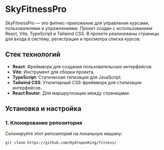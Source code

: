 # SkyFitnessPro

SkyFitnessPro — это фитнес-приложение для управления курсами, пользователями и упражнениями. Проект создан с использованием React, Vite, TypeScript и Tailwind CSS. В проекте реализованы страницы для входа в систему, регистрации и просмотра списка курсов.

## Стек технологий

- **React**: Фреймворк для создания пользовательских интерфейсов.
- **Vite**: Инструмент для сборки проекта.
- **TypeScript**: Статическая типизация для JavaScript.
- **Tailwind CSS**: Утилитарный CSS-фреймворк для стилизации интерфейсов.
- **React Router**: Для маршрутизации между страницами.

## Установка и настройка

### 1. Клонирование репозитория

Склонируйте этот репозиторий на локальную машину:

```bash
git clone https://github.com/HydroponKing/fitness/
